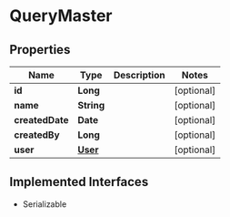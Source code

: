 

# QueryMaster


## Properties

Name | Type | Description | Notes
------------ | ------------- | ------------- | -------------
**id** | **Long** |  |  [optional]
**name** | **String** |  |  [optional]
**createdDate** | **Date** |  |  [optional]
**createdBy** | **Long** |  |  [optional]
**user** | [**User**](User.md) |  |  [optional]


## Implemented Interfaces

* Serializable


